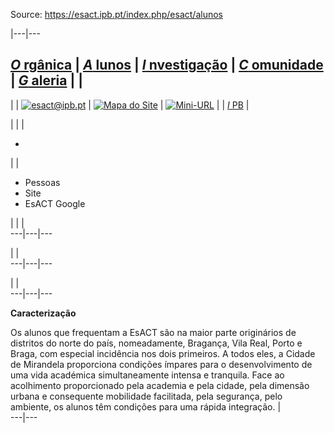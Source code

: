 Source: https://esact.ipb.pt/index.php/esact/alunos

|---|---  
  
[_O_ rgânica](/index.php/esact/organica "Orgânica") | [_A_ lunos](/index.php/esact/alunos "Alunos") | [_I_ nvestigação](/index.php/esact/investigacao "Investigação") | [_C_ omunidade](/index.php/esact/comunidade "Comunidade") | [_G_ aleria](/index.php/esact/galeria "Galeria") |  |   
---  
|  | [![esact@ipb.pt](/templates/esact-template-alunos/images/mail.png)](mailto:esact@ipb.pt?subject=Portal%20ESACT "esact@ipb.pt") | [![Mapa do Site](/templates/esact-template-alunos/images/mapa.png)](/index.php/esact-map "Mapa do Site") | [![Mini-URL](/templates/esact-template-alunos/images/miniurl.png)](javascript:; "Mini-URL") |  | [_I_ PB](http://www.ipb.pt "Instituto Politécnico de Bragança") |   
  
  

  

  
  
  
  
  
  
  
  
  
  
  
  
  
  
|   |  | 

  *   

|  | 

  * Pessoas
  * Site
  * EsACT Google

|  |  |   
---|---|---  
  
|  |   
---|---|---  
  
|  |   
---|---|---  
  
  
**Caracterização**  
  
Os alunos que frequentam a EsACT são na maior parte originários de distritos do norte do país, nomeadamente, Bragança, Vila Real, Porto e Braga, com especial incidência nos dois primeiros. A todos eles, a Cidade de Mirandela proporciona condições ímpares para o desenvolvimento de uma vida académica simultaneamente intensa e tranquila. Face ao acolhimento proporcionado pela academia e pela cidade, pela dimensão urbana e consequente mobilidade facilitada, pela segurança, pelo ambiente, os alunos têm condições para uma rápida integração. |   
---|---  
  
